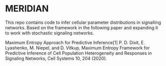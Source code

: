 # MERIDIAN
This repo contains code to infer cellular parameter distributions in signalling networks. Based on the framework in the following paper and expanding it to work with stochastic signaling networks.


Maximum Entropy Approach for Predictive Inference[1]
P. D. Dixit, E. Lyashenko, M. Niepel, and D. Vitkup, Maximum Entropy Framework for Predictive Inference of Cell Population Heterogeneity and Responses in Signaling Networks, Cell Systems 10, 204 (2020).
